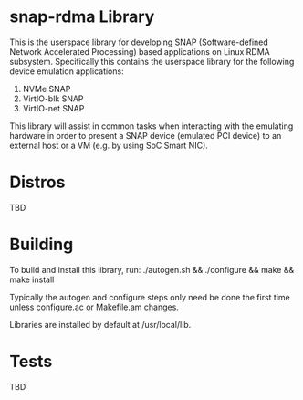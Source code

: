 # snap-rdma Library

This is the userspace library for developing SNAP (Software-defined Network Accelerated Processing)
based applications on Linux RDMA subsystem.
Specifically this contains the userspace library for the following device emulation applications:
1. NVMe SNAP
2. VirtIO-blk SNAP
3. VirtIO-net SNAP

This library will assist in common tasks when interacting with the emulating hardware in order to
present a SNAP device (emulated PCI device) to an external host or a VM (e.g. by using SoC Smart NIC).

# Distros

TBD

# Building

To build and install this library, run:
./autogen.sh && ./configure && make && make install

Typically the autogen and configure steps only need be done the first
time unless configure.ac or Makefile.am changes.

Libraries are installed by default at /usr/local/lib.


# Tests

TBD
